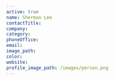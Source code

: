 ```yaml
---
active: true
name: Sherman Lee
contactTitle:
company:
category:
phoneOffice:
email:
image_path:
color:
website:
profile_image_path: /images/person.png
---
```

